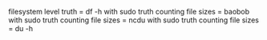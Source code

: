 filesystem level truth = df -h
with sudo truth counting file sizes = baobob
with sudo truth counting file sizes = ncdu
with sudo truth counting file sizes = du -h